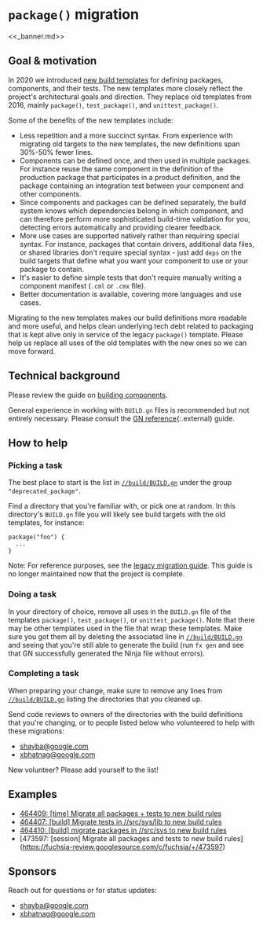 # `package()` migration

<<_banner.md>>

## Goal & motivation

In 2020 we introduced [new build templates][building-components] for defining
packages, components, and their tests. The new templates more closely reflect
the project's architectural goals and direction. They replace old templates from
2016, mainly `package()`, `test_package()`, and `unittest_package()`.

Some of the benefits of the new templates include:

*   Less repetition and a more succinct syntax. From experience with migrating
    old targets to the new templates, the new definitions span 30%-50% fewer
    lines.
*   Components can be defined once, and then used in multiple packages. For
    instance reuse the same component in the definition of the production
    package that participates in a product definition, and the package
    containing an integration test between your component and other components.
*   Since components and packages can be defined separately, the build system
    knows which dependencies belong in which component, and can therefore
    perform more sophisticated build-time validation for you, detecting errors
    automatically and providing clearer feedback.
*   More use cases are supported natively rather than requiring special syntax.
    For instance, packages that contain drivers, additional data files, or
    shared libraries don't require special syntax - just add `deps` on the build
    targets that define what you want your component to use or your package to
    contain.
*   It's easier to define simple tests that don't require manually writing a
    component manifest (`.cml` or `.cmx` file).
*   Better documentation is available, covering more languages and use cases.

Migrating to the new templates makes our build definitions more readable and
more useful, and helps clean underlying tech debt related to packaging that is
kept alive only in service of the legacy `package()` template. Please help us
replace all uses of the old templates with the new ones so we can move forward.

## Technical background

Please review the guide on [building components][building-components].

General experience in working with `BUILD.gn` files is recommended but not
entirely necessary.
Please consult the [GN reference][gn-reference]{:.external} guide.

## How to help

### Picking a task

The best place to start is the list in
[`//build/BUILD.gn`](/build/BUILD.gn)
under the group `"deprecated_package"`.

Find a directory that you're familiar with, or pick one at random.
In this directory's `BUILD.gn` file you will likely see build targets with the
old templates, for instance:

```gn
package("foo") {
  ...
}
```

Note: For reference purposes, see the [legacy migration guide][migration-guide].
This guide is no longer maintained now that the project is complete.

### Doing a task

In your directory of choice, remove all uses in the `BUILD.gn` file of the
templates `package()`, `test_package()`, or `unittest_package()`. Note that
there may be other templates used in the file that wrap these templates. Make
sure you got them all by deleting the associated line in
[`//build/BUILD.gn`](/build/BUILD.gn)
and seeing that you're still able to generate the build (run `fx gen` and see
that GN successfully generated the Ninja file without errors).

### Completing a task

When preparing your change, make sure to remove any lines from
[`//build/BUILD.gn`](/build/BUILD.gn)
listing the directories that you cleaned up.

Send code reviews to owners of the directories with the build definitions that
you're changing, or to people listed below who volunteered to help with these
migrations:

*   shayba@google.com
*   xbhatnag@google.com

New volunteer? Please add yourself to the list!

## Examples

*   [464409: [time] Migrate all packages + tests to new build rules](https://fuchsia-review.googlesource.com/c/fuchsia/+/464409)
*   [464407: [build] Migrate tests in //src/sys/lib to new build rules](https://fuchsia-review.googlesource.com/c/fuchsia/+/464407)
*   [464410: [build] migrate packages in //src/sys to new build rules](https://fuchsia-review.googlesource.com/c/fuchsia/+/464410)
*   [473597: [session] Migrate all packages and tests to new build rules] (https://fuchsia-review.googlesource.com/c/fuchsia/+/473597)

## Sponsors

Reach out for questions or for status updates:

*   <shayba@google.com>
*   <xbhatnag@google.com>

[building-components]: development/components/build.md
[gn-reference]: https://gn.googlesource.com/gn/+/master/docs/reference.md
[migration-guide]: https://cs.opensource.google/fuchsia/fuchsia/+/87df72ac6fe698e93d81814ee698c037910c49dc:docs/development/components/package_migration.md
